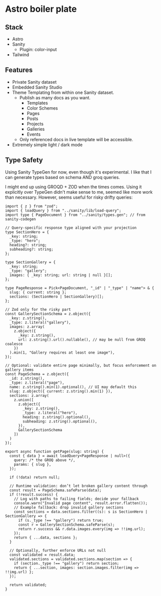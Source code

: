 # Astro boiler plate

## Stack

- Astro
- Sanity
  - Plugin: color-input
- Tailwind

## Features

- Private Sanity dataset
- Embedded Sanity Studio
- Theme Templating from within one Sanity dataset.
  - Publish as many docs as you want.
    - Templates
    - Color Schemes
    - Pages
    - Posts
    - Projects
    - Galleries
    - Events
  - Only referenced docs in live template will be accessible.
- Extremely simple light / dark mode

## Type Safety

Using Sanity TypeGen for now, even though it's experimental. I like that I can generate types based on schema AND groq queries.

I might end up using GROQD + ZOD when the times comes. Using it explicitly over TypeGen didn't make sense to me, seemed like more work than necessary. However, seems useful for risky drifty queries:

```
import { z } from "zod";
import { loadQuery } from "../sanity/lib/load-query";
import type { PageDocument } from "../sanity/types.gen"; // from sanity-codegen

// Query-specific response type aligned with your projection
type SectionHero = {
  _key: string;
  _type: "hero";
  heading?: string;
  subheading?: string;
};

type SectionGallery = {
  _key: string;
  _type: "gallery";
  images: { _key: string; url: string | null }[];
};

type PageResponse = Pick<PageDocument, "_id" | "_type" | "name"> & {
  slug: { current: string };
  sections: (SectionHero | SectionGallery)[];
};

// Zod only for the risky part
const GallerySectionSchema = z.object({
  _key: z.string(),
  _type: z.literal("gallery"),
  images: z.array(
    z.object({
      _key: z.string(),
      url: z.string().url().nullable(), // may be null from GROQ coalesce
    })
  ).min(1, "Gallery requires at least one image"),
});

// Optional: validate entire page minimally, but focus enforcement on gallery items
const PageSchema = z.object({
  _id: z.string(),
  _type: z.literal("page"),
  name: z.string().min(1).optional(), // UI may default this
  slug: z.object({ current: z.string().min(1) }),
  sections: z.array(
    z.union([
      z.object({
        _key: z.string(),
        _type: z.literal("hero"),
        heading: z.string().optional(),
        subheading: z.string().optional(),
      }),
      GallerySectionSchema
    ])
  )
});

export async function getPage(slug: string) {
  const { data } = await loadQuery<PageResponse | null>({
    query: /* the GROQ above */,
    params: { slug },
  });

  if (!data) return null;

  // Runtime validation: don’t let broken gallery content through
  const result = PageSchema.safeParse(data);
  if (!result.success) {
    // Log with paths to failing fields; decide your fallback
    console.warn("Invalid page content", result.error.flatten());
    // Example fallback: drop invalid gallery sections
    const sections = data.sections.filter((s): s is SectionHero | SectionGallery => {
      if (s._type !== "gallery") return true;
      const r = GallerySectionSchema.safeParse(s);
      return r.success && r.data.images.every(img => !!img.url);
    });
    return { ...data, sections };
  }

  // Optionally, further enforce URLs not null
  const validated = result.data;
  validated.sections = validated.sections.map(section => {
    if (section._type !== "gallery") return section;
    return { ...section, images: section.images.filter(img => !!img.url) };
  });

  return validated;
}

```
